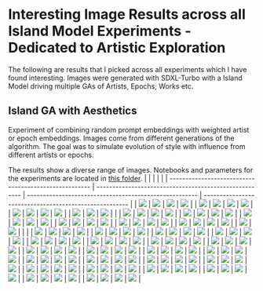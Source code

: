 # Interesting Image Results across all Island Model Experiments - Dedicated to Artistic Exploration
The following are results that I picked across all experiments which I have found interesting. Images were generated with SDXL-Turbo with a Island Model driving multiple GAs of Artists, Epochs, Works etc.

## Island GA with Aesthetics
Experiment of combining random prompt embeddings with weighted artist or epoch embeddings. Images come from different generations of the algorithm. The goal was to simulate evolution of style with influence from different artists or epochs. 

The results show a diverse range of images. Notebooks and parameters for the experiments are located in [this folder](./notebooks).
|                                                       |                                                        |                                                        |                                                        |
| ----------------------------------------------------- | ------------------------------------------------------ | ------------------------------------------------------ | ------------------------------------------------------ |
| ![](https://github.com/user-attachments/assets/d8dca11b-0697-41f9-87a1-d9be36185ebf) | ![](https://github.com/user-attachments/assets/f3cd1580-89a4-4caa-abda-23053a9639a7) | ![](https://github.com/user-attachments/assets/4fad7801-ac9d-4b39-8766-9d89fff800ab) | ![](https://github.com/user-attachments/assets/fb799ef0-f10a-4f1e-8cf8-3e7486143613) |
| ![](https://github.com/user-attachments/assets/346eb198-ef27-435a-ab0c-d776c31303c4) | ![](https://github.com/user-attachments/assets/ad49e82a-1050-4c71-9e64-2c7d110708cc) | ![](https://github.com/user-attachments/assets/814884b4-269a-47ad-b820-16e546f30482) | ![](https://github.com/user-attachments/assets/67bb0c0a-0c7e-4293-99ff-9b0262bb6d0c) |
| ![](https://github.com/user-attachments/assets/5ff509a9-8156-4fb2-ac7e-45d14aca1a71) | ![](https://github.com/user-attachments/assets/0f6fbcd6-84d7-482d-8c4d-04cd718a1517) | ![](https://github.com/user-attachments/assets/2a10b7c8-d6fe-4f7a-83e3-a0f5c19b6fec) | ![](https://github.com/user-attachments/assets/4286abbf-1060-42d9-a411-700429698142) |
| ![](https://github.com/user-attachments/assets/bd022643-5ad9-4174-a5a4-c7ebac8166da) | ![](https://github.com/user-attachments/assets/9ed3af1c-6974-4729-92d2-0d7c07cfa959) | ![](https://github.com/user-attachments/assets/fac7611f-14fe-4e19-b682-211422bb433e) |                                                       | 
| ![](https://github.com/user-attachments/assets/7606cf15-ccf7-410d-b657-a52838123b5c) | ![](https://github.com/user-attachments/assets/8a5f9ec6-aba8-4697-89fd-99531bb5f9d4) | ![](https://github.com/user-attachments/assets/b076aaef-104c-44dd-abd7-d445e6d3e42d) | ![](https://github.com/user-attachments/assets/27379d50-8872-4736-bad6-21137c7a1bcb) |
| ![](https://github.com/user-attachments/assets/4c500316-df8b-4667-96eb-3f0a0b4779e3) | ![](https://github.com/user-attachments/assets/0326eea5-03e2-4288-9507-7761acf5385b) | ![](https://github.com/user-attachments/assets/9366d544-7cb7-4605-a736-6f718915231d) | ![](https://github.com/user-attachments/assets/a65c82f9-333b-4fed-9102-0f210c5a433f) |
| ![](https://github.com/user-attachments/assets/14efec03-ec23-4988-8315-4733579f337c) | ![](https://github.com/user-attachments/assets/46bcae63-3ecd-4d1d-b635-370268420660) | ![](https://github.com/user-attachments/assets/f09e8c96-a14b-47a2-907f-7d9cf2386043) | ![](https://github.com/user-attachments/assets/fd639e17-3dd7-4540-8e4e-847c257b17d8) |
| ![](https://github.com/user-attachments/assets/9e16d7dd-9b7d-4955-9d50-ac6f2606bc66) | ![](https://github.com/user-attachments/assets/35215d34-3487-4024-b716-4a98452a2db5) | ![](https://github.com/user-attachments/assets/dbd56b0a-ac71-4194-ba1b-c1f2972d0115) | ![](https://github.com/user-attachments/assets/0b6466ee-7f2b-4336-8b3a-3159b9714070) |
| ![](https://github.com/user-attachments/assets/e94594b7-1e37-4dce-b534-72dbe0d4f950) | ![](https://github.com/user-attachments/assets/ddd7bb19-bc3c-453a-b4d8-d78f24d2806f) | ![](https://github.com/user-attachments/assets/42b291d0-a47e-4b8b-882f-13015aad17e5) | ![](https://github.com/user-attachments/assets/abab4170-5782-4407-92ca-3761b6f3bdaf) |
| ![](https://github.com/user-attachments/assets/4e9a3f53-0d29-4acc-bf30-66af5d6b75ee) | ![](https://github.com/user-attachments/assets/5908171c-edf9-4880-9a52-b6ca73426f33) | ![](https://github.com/user-attachments/assets/39a62328-f1e4-4751-8a00-65773af91c71) | ![](https://github.com/user-attachments/assets/0a21ae82-b5c6-49ce-aef9-dd6835cd4994) |
| ![](https://github.com/user-attachments/assets/9809bc56-95f6-4553-92d7-9532632d5141) | ![](https://github.com/user-attachments/assets/6ba3794c-89a0-4d98-9c69-62f9e794e6f1) |                                                        |                                                        |
| ![](./island_aesthetics/054934_8_0_fitness_6.767.png) | ![](./island_aesthetics/000455_3_0_fitness_6.071.png)  | ![](./island_aesthetics/000504_0_0_fitness_6.122.png)  | ![](./island_aesthetics/000510_4_0_fitness_5.453.png)  |
| ![](./island_aesthetics/003937_0_0_fitness_6.186.png) | ![](./island_aesthetics/012052_3_0_fitness_6.454.png)  | ![](./island_aesthetics/032526_7_0_fitness_5.287.png)  | ![](./island_aesthetics/032538_4_0_fitness_5.422.png)  |
| ![](./island_aesthetics/032541_8_0_fitness_5.478.png) | ![](./island_aesthetics/050515_3_0_fitness_6.187.png)  | ![](./island_aesthetics/055009_5_0_fitness_7.375.png)  | ![](./island_aesthetics/154923_9_0_fitness_6.046.png)  |
| ![](./island_aesthetics/154954_5_0_fitness_5.596.png) | ![](./island_aesthetics/154957_4_0_fitness_5.895.png)  | ![](./island_aesthetics/160508_4_0_fitness_6.432.png)  | ![](./island_aesthetics/161640_2_0_fitness_5.571.png)  |
| ![](./island_aesthetics/161643_6_0_fitness_5.871.png) | ![](./island_aesthetics/161643_8_0_fitness_6.500.png)  | ![](./island_aesthetics/161646_5_0_fitness_5.816.png)  | ![](./island_aesthetics/161652_0_0_fitness_5.194.png)  |
| ![](./island_aesthetics/163125_1_0_fitness_5.897.png) | ![](./island_aesthetics/163139_6_0_fitness_6.788.png)  | ![](./island_aesthetics/163158_4_0_fitness_5.524.png)  | ![](./island_aesthetics/171719_8_0_fitness_5.711.png)  |
| ![](./island_aesthetics/171727_0_0_fitness_6.176.png) | ![](./island_aesthetics/174427_1_0_fitness_6.367.png)  | ![](./island_aesthetics/184128_1_0_fitness_6.082.png)  | ![](./island_aesthetics/184916_2_0_fitness_5.161.png)  |
| ![](./island_aesthetics/190756_6_0_fitness_3.837.png) | ![](./island_aesthetics/190820_0_0_fitness_5.249.png)  | ![](./island_aesthetics/190820_4_0_fitness_5.046.png)  | ![](./island_aesthetics/192713_5_0_fitness_4.127.png)  |
| ![](./island_aesthetics/192741_2_0_fitness_5.230.png) | ![](./island_aesthetics/193135_6_0_fitness_5.475.png)  | ![](./island_aesthetics/193529_9_0_fitness_5.665.png)  | ![](./island_aesthetics/193544_3_0_fitness_5.060.png)  |
| ![](./island_aesthetics/193932_8_0_fitness_4.660.png) | ![](./island_aesthetics/194259_2_0_fitness_5.550.png)  | ![](./island_aesthetics/194326_6_0_fitness_4.825.png)  | ![](./island_aesthetics/194335_7_0_fitness_5.448.png)  |
| ![](./island_aesthetics/201055_4_0_fitness_6.219.png) | ![](./island_aesthetics/210653_4_0_fitness_99.847.png) | ![](./island_aesthetics/210706_4_0_fitness_55.522.png) | ![](./island_aesthetics/210710_9_0_fitness_50.339.png) |
| ![](./island_aesthetics/211602_5_0_fitness_4.892.png) | ![](./island_aesthetics/215732_8_0_fitness_99.046.png) | ![](./island_aesthetics/230345_1_0_fitness_6.276.png)  | ![](./island_aesthetics/230411_1_0_fitness_5.637.png)  |
| ![](./island_aesthetics/230414_3_0_fitness_6.594.png) | ![](./island_aesthetics/230425_9_0_fitness_5.121.png)  | ![](./island_aesthetics/230816_4_0_fitness_65.518.png) | ![](./island_aesthetics/230820_7_0_fitness_94.201.png) |
| ![](./island_aesthetics/231649_0_0_fitness_6.187.png) | ![](./island_aesthetics/234930_3_0_fitness_6.418.png)  | ![](./island_aesthetics/id_15_3_0_fitness_6.128.png)   | ![](./island_aesthetics/id_0_1_0_fitness_6.128.png)    |
| ![](./island_aesthetics/id_0_5_0_fitness_5.798.png)   | ![](./island_aesthetics/id_6_5_0_fitness_6.406.png)    | ![](./island_aesthetics/id_6_6_0_fitness_6.417.png)    | ![](./island_aesthetics/id_7_5_0_fitness_6.374.png)    |
| ![](./island_aesthetics/id_8_2_0_fitness_6.508.png)   | ![](./island_aesthetics/id_8_4_0_fitness_6.350.png)    | ![](./island_aesthetics/id_8_4_0_fitness_6.420.png)    | ![](./island_aesthetics/id_8_5_0_fitness_6.141.png)    |
| ![](./island_aesthetics/id_8_7_0_fitness_6.394.png)   | ![](./island_aesthetics/id_8_8_0_fitness_6.070.png)    | ![](./island_aesthetics/id_8_9_0_fitness_6.401.png)    | ![](./island_aesthetics/id_9_0_0_fitness_5.211.png)    |
| ![](./island_aesthetics/id_9_3_0_fitness_6.254.png)   | ![](./island_aesthetics/id_10_0_0_fitness_5.984.png)   | ![](./island_aesthetics/id_10_1_0_fitness_6.113.png)   | ![](./island_aesthetics/id_10_3_0_fitness_6.034.png)   |
| ![](./island_aesthetics/id_10_3_0_fitness_6.465.png)  | ![](./island_aesthetics/id_10_4_0_fitness_6.180.png)   | ![](./island_aesthetics/id_10_5_0_fitness_5.894.png)   | ![](./island_aesthetics/id_10_8_0_fitness_6.308.png)   |
| ![](./island_aesthetics/id_11_1_0_fitness_5.991.png)  | ![](./island_aesthetics/id_11_5_0_fitness_5.990.png)   | ![](./island_aesthetics/id_12_1_0_fitness_6.778.png)   | ![](./island_aesthetics/id_12_4_0_fitness_7.436.png)   |
| ![](./island_aesthetics/id_12_7_0_fitness_6.924.png)  | ![](./island_aesthetics/id_14_1_0_fitness_6.327.png)   | ![](./island_aesthetics/id_14_2_0_fitness_6.393.png)   | ![](./island_aesthetics/id_14_4_0_fitness_6.315.png)   |
| ![](./island_aesthetics/id_14_7_0_fitness_5.822.png)  | ![](./island_aesthetics/id_15_0_0_fitness_5.452.png)   | ![](./island_aesthetics/id_15_2_0_fitness_6.436.png)   | ![](./island_aesthetics/id_15_2_0_fitness_6.563.png)   |



